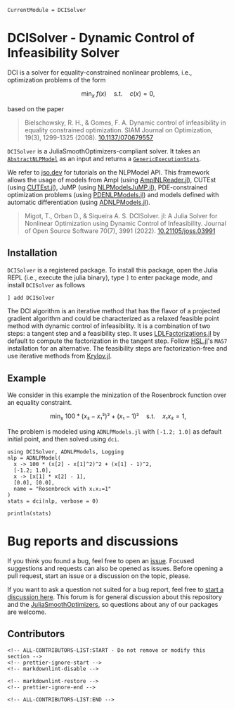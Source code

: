 ```@meta
CurrentModule = DCISolver
```

# DCISolver - Dynamic Control of Infeasibility Solver

DCI is a solver for equality-constrained nonlinear problems, i.e.,
optimization problems of the form

```math
    \min_x \ f(x) \quad \text{s.t.} \quad  c(x) = 0,
```

based on the paper

> Bielschowsky, R. H., & Gomes, F. A.
> Dynamic control of infeasibility in equality constrained optimization.
> SIAM Journal on Optimization, 19(3), 1299-1325 (2008).
> [10.1137/070679557](https://doi.org/10.1137/070679557)

`DCISolver` is a JuliaSmoothOptimizers-compliant solver. It takes an [`AbstractNLPModel`](https://github.com/JuliaSmoothOptimizers/NLPModels.jl) as an input and returns a [`GenericExecutionStats`](https://github.com/JuliaSmoothOptimizers/SolverCore.jl/blob/16fc349908f46634f2c9acdddddb009b23634b71/src/stats.jl#L60).

We refer to [jso.dev](https://jso.dev) for tutorials on the NLPModel API. This framework allows the usage of models from Ampl (using [AmplNLReader.jl](https://github.com/JuliaSmoothOptimizers/AmplNLReader.jl)), CUTEst (using [CUTEst.jl](https://github.com/JuliaSmoothOptimizers/CUTEst.jl)), JuMP (using [NLPModelsJuMP.jl](https://github.com/JuliaSmoothOptimizers/NLPModelsJuMP.jl)), PDE-constrained optimization problems (using [PDENLPModels.jl](https://github.com/JuliaSmoothOptimizers/PDENLPModels.jl)) and models defined with automatic differentiation (using [ADNLPModels.jl](https://github.com/JuliaSmoothOptimizers/ADNLPModels.jl)).

> Migot, T., Orban D., & Siqueira A. S.
> DCISolver. jl: A Julia Solver for Nonlinear Optimization using Dynamic Control of Infeasibility.
> Journal of Open Source Software 70(7), 3991 (2022).
> [10.21105/joss.03991](https://doi.org/10.21105/joss.03991)

## Installation

`DCISolver` is a registered package. To install this package, open the Julia REPL (i.e., execute the julia binary), type `]` to enter package mode, and install `DCISolver` as follows

```julia
] add DCISolver
```

The DCI algorithm is an iterative method that has the flavor of a projected gradient algorithm and could be characterized as
a relaxed feasible point method with dynamic control of infeasibility. It is a combination of two steps: a tangent step and a feasibility step.
It uses [LDLFactorizations.jl](https://github.com/JuliaSmoothOptimizers/LDLFactorizations.jl) by default to compute the factorization in the tangent step. Follow [HSL.jl](https://github.com/JuliaSmoothOptimizers/HSL.jl)'s `MA57` installation for an alternative.
The feasibility steps are factorization-free and use iterative methods from [Krylov.jl](https://github.com/JuliaSmoothOptimizers/Krylov.jl).

## Example

We consider in this example the minization of the Rosenbrock function over an equality constraint.

```math
    \min_x \ 100 * (x₂ - x₁²)² + (x₁ - 1)² \quad \text{s.t.} \quad  x₁x₂=1,
```

The problem is modeled using `ADNLPModels.jl` with `[-1.2; 1.0]` as default initial point, and then solved using `dci`.

```@example
using DCISolver, ADNLPModels, Logging
nlp = ADNLPModel(
  x -> 100 * (x[2] - x[1]^2)^2 + (x[1] - 1)^2,
  [-1.2; 1.0],
  x -> [x[1] * x[2] - 1],
  [0.0], [0.0],
  name = "Rosenbrock with x₁x₂=1"
)
stats = dci(nlp, verbose = 0)

println(stats)
```

# Bug reports and discussions

If you think you found a bug, feel free to open an [issue](https://github.com/JuliaSmoothOptimizers/DCISolver.jl/issues).
Focused suggestions and requests can also be opened as issues. Before opening a pull request, start an issue or a discussion on the topic, please.

If you want to ask a question not suited for a bug report, feel free to [start a discussion here](https://github.com/JuliaSmoothOptimizers/Organization/discussions). This forum is for general discussion about this repository and the [JuliaSmoothOptimizers](https://github.com/JuliaSmoothOptimizers), so questions about any of our packages are welcome.

## Contributors

```@raw html
<!-- ALL-CONTRIBUTORS-LIST:START - Do not remove or modify this section -->
<!-- prettier-ignore-start -->
<!-- markdownlint-disable -->

<!-- markdownlint-restore -->
<!-- prettier-ignore-end -->

<!-- ALL-CONTRIBUTORS-LIST:END -->
```

